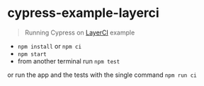 # cypress-example-layerci
> Running Cypress on [LayerCI](https://layerci.com/) example

- `npm install` or `npm ci`
- `npm start`
- from another terminal run `npm test`

or run the app and the tests with the single command `npm run ci`
